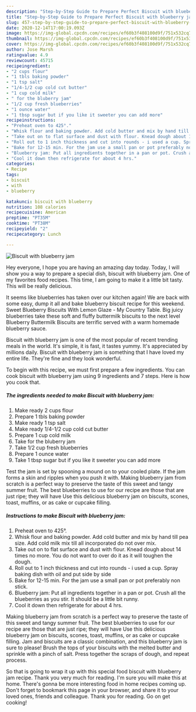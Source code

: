 ```yaml
---
description: "Step-by-Step Guide to Prepare Perfect Biscuit with blueberry jam"
title: "Step-by-Step Guide to Prepare Perfect Biscuit with blueberry jam"
slug: 457-step-by-step-guide-to-prepare-perfect-biscuit-with-blueberry-jam
date: 2020-12-14T17:00:19.093Z
image: https://img-global.cpcdn.com/recipes/ef60b3f408100d9f/751x532cq70/biscuit-with-blueberry-jam-recipe-main-photo.jpg
thumbnail: https://img-global.cpcdn.com/recipes/ef60b3f408100d9f/751x532cq70/biscuit-with-blueberry-jam-recipe-main-photo.jpg
cover: https://img-global.cpcdn.com/recipes/ef60b3f408100d9f/751x532cq70/biscuit-with-blueberry-jam-recipe-main-photo.jpg
author: Jose Marsh
ratingvalue: 4.9
reviewcount: 45715
recipeingredient:
- "2 cups flour"
- "1 tbls baking powder"
- "1 tsp salt"
- "1/4-1/2 cup cold cut butter"
- "1 cup cold milk"
- " for the bluberry jam"
- "1/2 cup fresh blueberries"
- "1 ounce water"
- "1 tbsp sugar but if you like it sweeter you can add more"
recipeinstructions:
- "Preheat oven to 425°."
- "Whisk flour and baking powder. Add cold butter and mix by hand till pea size. Add cold milk mix till all incorporated do not over mix."
- "Take out on to flat surface and dust with flour. Knead dough about 14 times no more. You do not want to over do it as it will toughen the dough."
- "Roll out to 1 inch thickness and cut into rounds - i used a cup. Spray baking dish with oil and put side by side"
- "Bake for 12-15 min. For the jam use a small pan or pot preferably non stick."
- "Blueberry jam: Put all ingredients together in a pan or pot. Crush all the blueberries as you stir. It should be a little bit runny."
- "Cool it down then refrigerate for about 4 hrs."
categories:
- Recipe
tags:
- biscuit
- with
- blueberry

katakunci: biscuit with blueberry 
nutrition: 108 calories
recipecuisine: American
preptime: "PT35M"
cooktime: "PT38M"
recipeyield: "2"
recipecategory: Lunch

---
```



![Biscuit with blueberry jam](https://img-global.cpcdn.com/recipes/ef60b3f408100d9f/751x532cq70/biscuit-with-blueberry-jam-recipe-main-photo.jpg)

Hey everyone, I hope you are having an amazing day today. Today, I will show you a way to prepare a special dish, biscuit with blueberry jam. One of my favorites food recipes. This time, I am going to make it a little bit tasty. This will be really delicious.

It seems like blueberries has taken over our kitchen again! We are back with some easy, dump it all and bake blueberry biscuit recipe for this weekend. Sweet Blueberry Biscuits With Lemon Glaze - My Country Table. Big juicy blueberries take these soft and fluffy buttermilk biscuits to the next level Blueberry Buttermilk Biscuits are terrific served with a warm homemade blueberry sauce.

Biscuit with blueberry jam is one of the most popular of recent trending meals in the world. It's simple, it is fast, it tastes yummy. It's appreciated by millions daily. Biscuit with blueberry jam is something that I have loved my entire life. They're fine and they look wonderful.


To begin with this recipe, we must first prepare a few ingredients. You can cook biscuit with blueberry jam using 9 ingredients and 7 steps. Here is how you cook that.

<!--inarticleads1-->

##### The ingredients needed to make Biscuit with blueberry jam:

1. Make ready 2 cups flour
1. Prepare 1 tbls baking powder
1. Make ready 1 tsp salt
1. Make ready 1/4-1/2 cup cold cut butter
1. Prepare 1 cup cold milk
1. Take  for the bluberry jam
1. Take 1/2 cup fresh blueberries
1. Prepare 1 ounce water
1. Take 1 tbsp sugar but if you like it sweeter you can add more


Test the jam is set by spooning a mound on to your cooled plate. If the jam forms a skin and ripples when you push it with. Making blueberry jam from scratch is a perfect way to preserve the taste of this sweet and tangy summer fruit. The best blueberries to use for our recipe are those that are just ripe; they will have Use this delicious blueberry jam on biscuits, scones, toast, muffins, or as cake or cupcake filling. 

<!--inarticleads2-->

##### Instructions to make Biscuit with blueberry jam:

1. Preheat oven to 425°.
1. Whisk flour and baking powder. Add cold butter and mix by hand till pea size. Add cold milk mix till all incorporated do not over mix.
1. Take out on to flat surface and dust with flour. Knead dough about 14 times no more. You do not want to over do it as it will toughen the dough.
1. Roll out to 1 inch thickness and cut into rounds - i used a cup. Spray baking dish with oil and put side by side
1. Bake for 12-15 min. For the jam use a small pan or pot preferably non stick.
1. Blueberry jam: Put all ingredients together in a pan or pot. Crush all the blueberries as you stir. It should be a little bit runny.
1. Cool it down then refrigerate for about 4 hrs.


Making blueberry jam from scratch is a perfect way to preserve the taste of this sweet and tangy summer fruit. The best blueberries to use for our recipe are those that are just ripe; they will have Use this delicious blueberry jam on biscuits, scones, toast, muffins, or as cake or cupcake filling. Jam and biscuits are a classic combination, and this blueberry jam is sure to please! Brush the tops of your biscuits with the melted butter and sprinkle with a pinch of salt. Press together the scraps of dough, and repeat process. 

So that is going to wrap it up with this special food biscuit with blueberry jam recipe. Thank you very much for reading. I'm sure you will make this at home. There's gonna be more interesting food in home recipes coming up. Don't forget to bookmark this page in your browser, and share it to your loved ones, friends and colleague. Thank you for reading. Go on get cooking!
